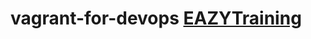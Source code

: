 ﻿# vagrant-for-devops [EAZYTraining](https://eazytraining.fr/cours/vagrant-pour-devops-creez-rapidement-et-facilement-vos-environnements-de-travail/)
